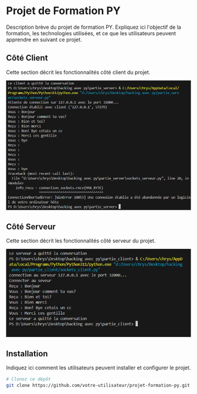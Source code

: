 # Projet de Formation PY

Description brève du projet de formation PY. Expliquez ici l'objectif de la formation, les technologies utilisées, et ce que les utilisateurs peuvent apprendre en suivant ce projet.

## Côté Client

Cette section décrit les fonctionnalités côté client du projet.

![Capture d'écran du côté client](src/capture.png)

## Côté Serveur

Cette section décrit les fonctionnalités côté serveur du projet.

![Capture d'écran du côté serveur](src/capture2.png)

## Installation

Indiquez ici comment les utilisateurs peuvent installer et configurer le projet.

```bash
# Clonez ce dépôt
git clone https://github.com/votre-utilisateur/projet-formation-py.git


